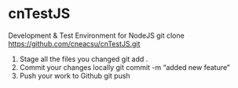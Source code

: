 # cnTestJS
Development &amp; Test Environment for NodeJS
git clone https://github.com/cneacsu/cnTestJS.git

1. Stage all the files you changed
git add .
2. Commit your changes locally
git commit -m “added new feature”
3. Push your work to Github
git push
